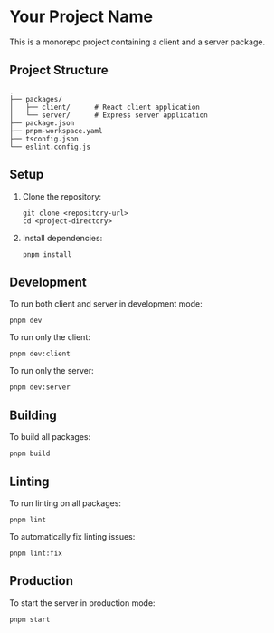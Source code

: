 # Your Project Name

This is a monorepo project containing a client and a server package.

## Project Structure

```
.
├── packages/
│   ├── client/      # React client application
│   └── server/      # Express server application
├── package.json
├── pnpm-workspace.yaml
├── tsconfig.json
└── eslint.config.js
```

## Setup

1. Clone the repository:

   ```
   git clone <repository-url>
   cd <project-directory>
   ```

2. Install dependencies:
   ```
   pnpm install
   ```

## Development

To run both client and server in development mode:

```
pnpm dev
```

To run only the client:

```
pnpm dev:client
```

To run only the server:

```
pnpm dev:server
```

## Building

To build all packages:

```
pnpm build
```

## Linting

To run linting on all packages:

```
pnpm lint
```

To automatically fix linting issues:

```
pnpm lint:fix
```

## Production

To start the server in production mode:

```
pnpm start
```
